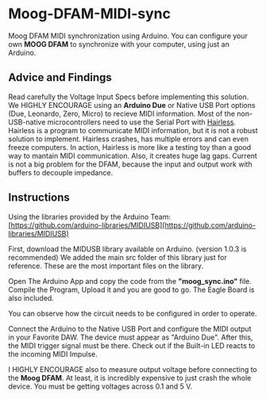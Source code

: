 # Moog-DFAM-MIDI-sync
Moog DFAM MIDI synchronization using Arduino.
You can configure your own **MOOG DFAM** to synchronize with your computer, using just an Arduino.

## Advice and Findings
Read carefully the Voltage Input Specs before implementing this solution.
We HIGHLY ENCOURAGE using an **Arduino Due** or Native USB Port options (Due, Leonardo, Zero, Micro) to recieve MIDI information.
Most of the non-USB-native microcontrollers need to use the Serial Port with [Hairless](https://projectgus.github.io/hairless-midiserial/).
Hairless is a program to communicate MIDI information, but it is not a robust solution to implement.
Hairless crashes, has multiple errors and can even freeze computers. In action, Hairless is more like a testing toy than a good way to mantain MIDI communication. Also, it creates huge lag gaps.
Current is not a big problem for the DFAM, because the input and output work with buffers to decouple impedance.

## Instructions
Using the libraries provided by the Arduino Team: 
[https://github.com/arduino-libraries/MIDIUSB](https://github.com/arduino-libraries/MIDIUSB)


First, download the MIDUSB library available on Arduino. (version 1.0.3 is recommended)
We added the main src folder of this library just for reference. These are the most important files on the library.

Open The Arduino App and copy the code from the **"moog_sync.ino"** file.
Compile the Program, Upload it and you are good to go.
The Eagle Board is also included.

You can observe how the circuit needs to be configured in order to operate.

Connect the Arduino to the Native USB Port and configure the MIDI output in your Favorite DAW.
The device must appear as "Arduino Due".
After this, the MIDI trigger signal must be there. Check out if the Built-in LED reacts to the incoming MIDI Impulse.

I HIGHLY ENCOURAGE also to measure output voltage before connecting to the **Moog DFAM**. At least, it is incredibly expensive to just crash the whole device.
You must be getting voltages across 0.1 and 5 V.




